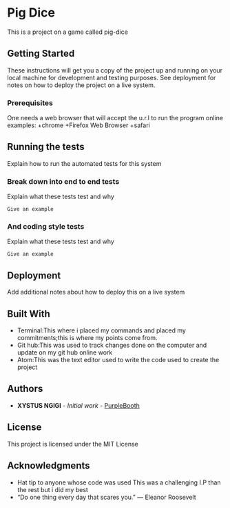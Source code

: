 # Pig Dice

This is a project on a game called pig-dice

## Getting Started

These instructions will get you a copy of the project up and running on your local machine for development and testing purposes. See deployment for notes on how to deploy the project on a live system.

### Prerequisites
One needs a web browser that will accept the u.r.l to run the program online
 examples:
   +chrome
   +Firefox Web Browser
   +safari

 
## Running the tests

Explain how to run the automated tests for this system

### Break down into end to end tests

Explain what these tests test and why

```
Give an example
```

### And coding style tests

Explain what these tests test and why

```
Give an example
```

## Deployment

Add additional notes about how to deploy this on a live system

## Built With

* Terminal:This where i placed my commands and placed my commitments;this is where my points come from.
* Git hub:This was used to track changes done on the computer and update on my git hub online work
* Atom:This was the text editor used to write the code used to create the project

## Authors

* **XYSTUS NGIGI** - *Initial work* - [PurpleBooth](https://xystus45.github.io/pig-dice.io/. )

## License
This project is licensed under the MIT License

## Acknowledgments

* Hat tip to anyone whose code was used  This was a challenging I.P than the rest but i did my best
* “Do one thing every day that scares you.”
― Eleanor Roosevelt
